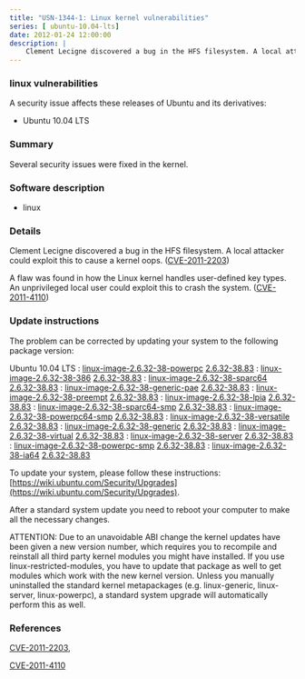 ```yaml
---
title: "USN-1344-1: Linux kernel vulnerabilities"
series: [ ubuntu-10.04-lts]
date: 2012-01-24 12:00:00
description: |
    Clement Lecigne discovered a bug in the HFS filesystem. A local attacker could exploit this to cause a kernel oops. ([CVE-2011-2203](http://people.ubuntu.com/~ubuntu-security/cve/CVE-2011-2203))
--- 
```

 
 


### linux vulnerabilities

A security issue affects these releases of Ubuntu and its derivatives:

* Ubuntu 10.04 LTS

### Summary

Several security issues were fixed in the kernel. 

### Software description

* linux 

### Details

Clement Lecigne discovered a bug in the HFS filesystem. A local attacker could exploit this to cause a kernel oops. ([CVE-2011-2203](http://people.ubuntu.com/~ubuntu-security/cve/CVE-2011-2203))

A flaw was found in how the Linux kernel handles user-defined key types. An unprivileged local user could exploit this to crash the system. ([CVE-2011-4110](http://people.ubuntu.com/~ubuntu-security/cve/CVE-2011-4110)) 

### Update instructions

The problem can be corrected by updating your system to the following package version:

Ubuntu 10.04 LTS
 : [linux-image-2.6.32-38-powerpc](https://launchpad.net/ubuntu/+source/linux) <span> [2.6.32-38.83](https://launchpad.net/ubuntu/+source/linux/2.6.32-38.83) </span> 
 : [linux-image-2.6.32-38-386](https://launchpad.net/ubuntu/+source/linux) <span> [2.6.32-38.83](https://launchpad.net/ubuntu/+source/linux/2.6.32-38.83) </span> 
 : [linux-image-2.6.32-38-sparc64](https://launchpad.net/ubuntu/+source/linux) <span> [2.6.32-38.83](https://launchpad.net/ubuntu/+source/linux/2.6.32-38.83) </span> 
 : [linux-image-2.6.32-38-generic-pae](https://launchpad.net/ubuntu/+source/linux) <span> [2.6.32-38.83](https://launchpad.net/ubuntu/+source/linux/2.6.32-38.83) </span> 
 : [linux-image-2.6.32-38-preempt](https://launchpad.net/ubuntu/+source/linux) <span> [2.6.32-38.83](https://launchpad.net/ubuntu/+source/linux/2.6.32-38.83) </span> 
 : [linux-image-2.6.32-38-lpia](https://launchpad.net/ubuntu/+source/linux) <span> [2.6.32-38.83](https://launchpad.net/ubuntu/+source/linux/2.6.32-38.83) </span> 
 : [linux-image-2.6.32-38-sparc64-smp](https://launchpad.net/ubuntu/+source/linux) <span> [2.6.32-38.83](https://launchpad.net/ubuntu/+source/linux/2.6.32-38.83) </span> 
 : [linux-image-2.6.32-38-powerpc64-smp](https://launchpad.net/ubuntu/+source/linux) <span> [2.6.32-38.83](https://launchpad.net/ubuntu/+source/linux/2.6.32-38.83) </span> 
 : [linux-image-2.6.32-38-versatile](https://launchpad.net/ubuntu/+source/linux) <span> [2.6.32-38.83](https://launchpad.net/ubuntu/+source/linux/2.6.32-38.83) </span> 
 : [linux-image-2.6.32-38-generic](https://launchpad.net/ubuntu/+source/linux) <span> [2.6.32-38.83](https://launchpad.net/ubuntu/+source/linux/2.6.32-38.83) </span> 
 : [linux-image-2.6.32-38-virtual](https://launchpad.net/ubuntu/+source/linux) <span> [2.6.32-38.83](https://launchpad.net/ubuntu/+source/linux/2.6.32-38.83) </span> 
 : [linux-image-2.6.32-38-server](https://launchpad.net/ubuntu/+source/linux) <span> [2.6.32-38.83](https://launchpad.net/ubuntu/+source/linux/2.6.32-38.83) </span> 
 : [linux-image-2.6.32-38-powerpc-smp](https://launchpad.net/ubuntu/+source/linux) <span> [2.6.32-38.83](https://launchpad.net/ubuntu/+source/linux/2.6.32-38.83) </span> 
 : [linux-image-2.6.32-38-ia64](https://launchpad.net/ubuntu/+source/linux) <span> [2.6.32-38.83](https://launchpad.net/ubuntu/+source/linux/2.6.32-38.83) </span> 

To update your system, please follow these instructions: [https://wiki.ubuntu.com/Security/Upgrades](https://wiki.ubuntu.com/Security/Upgrades).

After a standard system update you need to reboot your computer to make all the necessary changes.

ATTENTION: Due to an unavoidable ABI change the kernel updates have been given a new version number, which requires you to recompile and reinstall all third party kernel modules you might have installed. If you use linux-restricted-modules, you have to update that package as well to get modules which work with the new kernel version. Unless you manually uninstalled the standard kernel metapackages (e.g. linux-generic, linux-server, linux-powerpc), a standard system upgrade will automatically perform this as well. 

### References

 
 [CVE-2011-2203](http://people.ubuntu.com/~ubuntu-security/cve/CVE-2011-2203), 

 [CVE-2011-4110](http://people.ubuntu.com/~ubuntu-security/cve/CVE-2011-4110)
 

